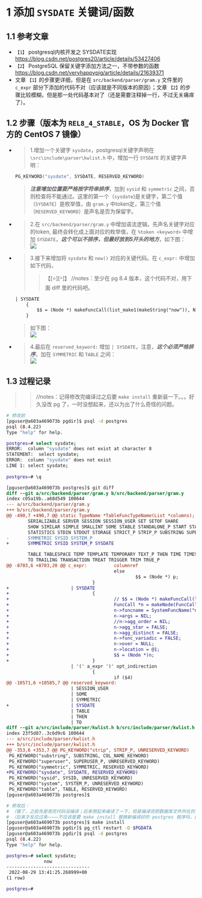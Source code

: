 
# 1 添加 `SYSDATE` 关键词/函数

## 1.1 参考文章
- `【1】` postgresql内核开发之 SYSDATE实现 https://blog.csdn.net/postgres20/article/details/53427406
- `【2】` PostgreSQL 保留关键字添加方法之一，不带参数的函数 https://blog.csdn.net/veryhappypig/article/details/21639371
- 文章 `【1】`的步骤更详细，但是在 `src/backend/parser/gram.y` 文件里的 `c_expr` 部分下添加的代码不对（应该就是不同版本的原因）；文章 `【2】`的步骤比较模糊，但是那一处代码基本对了（还是需要注释掉一行，不过无关痛痒了）。

## 1.2 步骤（版本为 `REL8_4_STABLE`，OS 为 Docker 官方的 CentOS 7 镜像）

- > 1.增加一个关键字 `sysdate`，postgresql关键字声明在 `\src\include\parser\kwlist.h` 中，增加一行 `SYSDATE` 的关键字声明：
  ```c
  PG_KEYWORD("sysdate", SYSDATE, RESERVED_KEYWORD)
  ```
  > ***注意增加位置要严格按字符串排序***，加到 `sysid` 和 `symmetric` 之间，否则检查将不能通过。这里的第一个（`sysdate`)是关键字，第二个值（`SYSDATE`）是枚举值，由 `gram.y` 中token定，第三个值（`RESERVED_KEYWORD`）是声名是否为保留字。  
- > 2.在 `src/backend/parser/gram.y` 中增加语法逻辑。先声名关键字对应的token, 最终会转化成上面对应的枚举值，在 `%token <keyword>` 中增加 `SYSDATE`，***这个可以不排序，但最好放到S开头的地方***，如下图： <br> ![](https://img-blog.csdn.net/20161202203159566)
- > 3.接下来增加将 `sysdate` 和 `now()` 对应的关键代码。在 `c_expr:` 中增加如下代码，
  >> 【[:star:][`*`]】 //notes：至少在 pg 8.4 版本，这个代码不对，用下面 diff 里的代码吧。
  ```yacc
  | SYSDATE
      {
          $$ = (Node *) makeFuncCall(list_make1(makeString("now")), NIL, @1);
      }
  ```
  > 如下图： <br> ![](https://img-blog.csdn.net/20161201234108960)
- > 4.最后在 `reserved_keyword:` 增加 `| SYSDATE`，注意，***这个必须严格排序***，加在 `SYMMETRIC`  和 `TABLE` 之间： <br> ![](https://img-blog.csdn.net/20161201234127163)

## 1.3 过程记录
>> //notes：记得修改完编译过之后要 `make install` 重新装一下。。。好久没改 pg 了，一时没想起来，还以为出了什么奇怪的问题。

```sh
# 修改前
[pguser@a603a469073b pgdir]$ psql -d postgres
psql (8.4.22)
Type "help" for help.

postgres=# select sysdate;
ERROR:  column "sysdate" does not exist at character 8
STATEMENT:  select sysdate;
ERROR:  column "sysdate" does not exist
LINE 1: select sysdate;
               ^
postgres=# \q
```

```diff
[pguser@a603a469073b postgres]$ git diff
diff --git a/src/backend/parser/gram.y b/src/backend/parser/gram.y
index c05a19b..a68d549 100644
--- a/src/backend/parser/gram.y
+++ b/src/backend/parser/gram.y
@@ -490,7 +490,7 @@ static TypeName *TableFuncTypeName(List *columns);
        SERIALIZABLE SERVER SESSION SESSION_USER SET SETOF SHARE
        SHOW SIMILAR SIMPLE SMALLINT SOME STABLE STANDALONE_P START STATEMENT
        STATISTICS STDIN STDOUT STORAGE STRICT_P STRIP_P SUBSTRING SUPERUSER_P
-       SYMMETRIC SYSID SYSTEM_P
+       SYMMETRIC SYSID SYSTEM_P SYSDATE

        TABLE TABLESPACE TEMP TEMPLATE TEMPORARY TEXT_P THEN TIME TIMESTAMP
        TO TRAILING TRANSACTION TREAT TRIGGER TRIM TRUE_P
@@ -8703,6 +8703,20 @@ c_expr:          columnref                                                               { $$ = $1; }
                                        else
                                                $$ = (Node *) p;
                                }
+                       | SYSDATE
+                               {
+                                       // $$ = (Node *) makeFuncCall(list_make1(makeString("now")), NIL, @1);
+                                       FuncCall *n = makeNode(FuncCall);
+                                       n->funcname = SystemFuncName("now");
+                                       n->args = NIL;
+                                       //n->agg_order = NIL;
+                                       n->agg_star = FALSE;
+                                       n->agg_distinct = FALSE;
+                                       n->func_variadic = FALSE;
+                                       n->over = NULL;
+                                       n->location = @1;
+                                       $$ = (Node *)n;
+                               }
                        | '(' a_expr ')' opt_indirection
                                {
                                        if ($4)
@@ -10571,6 +10585,7 @@ reserved_keyword:
                        | SESSION_USER
                        | SOME
                        | SYMMETRIC
+                       | SYSDATE
                        | TABLE
                        | THEN
                        | TO
diff --git a/src/include/parser/kwlist.h b/src/include/parser/kwlist.h
index 23f5d87..3c6d9c6 100644
--- a/src/include/parser/kwlist.h
+++ b/src/include/parser/kwlist.h
@@ -353,6 +353,7 @@ PG_KEYWORD("strip", STRIP_P, UNRESERVED_KEYWORD)
 PG_KEYWORD("substring", SUBSTRING, COL_NAME_KEYWORD)
 PG_KEYWORD("superuser", SUPERUSER_P, UNRESERVED_KEYWORD)
 PG_KEYWORD("symmetric", SYMMETRIC, RESERVED_KEYWORD)
+PG_KEYWORD("sysdate", SYSDATE, RESERVED_KEYWORD)
 PG_KEYWORD("sysid", SYSID, UNRESERVED_KEYWORD)
 PG_KEYWORD("system", SYSTEM_P, UNRESERVED_KEYWORD)
 PG_KEYWORD("table", TABLE, RESERVED_KEYWORD)
[pguser@a603a469073b postgres]$
```

```sh
# 修改后：
# （傻了，之前先是改完代码没编译；后来想起来编译了一下，但是编译完把数据库文件所在的目录删了，又重新 initdb，发现还是不行。）
# （后来才反应过来————不应该是要 make install 替换新编译好的 postgres 程序吗，删数据库文件目录有啥用- -）
[pguser@a603a469073b postgres]$ make install
[pguser@a603a469073b pgdir]$ pg_ctl restart -D $PGDATA
[pguser@a603a469073b pgdir]$ psql -d postgres
psql (8.4.22)
Type "help" for help.

postgres=# select sysdate;
              now
-------------------------------
 2022-08-29 13:41:25.268999+00
(1 row)

postgres=#
```
